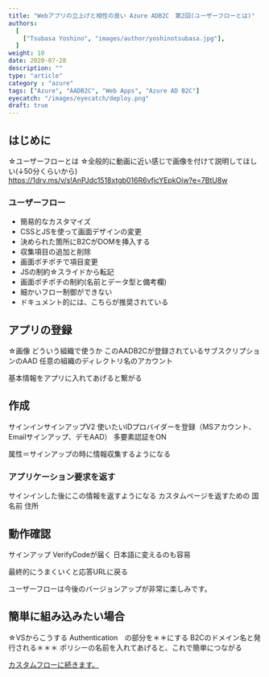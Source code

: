 ```yaml
---
title: "Webアプリの立上げと相性の良い Azure ADB2C　第2回(ユーザーフローとは)"
authors:
  [
    ["Tsubasa Yoshino", "images/author/yoshinotsubasa.jpg"],
  ]
weight: 10
date: 2020-07-28
description: ""
type: "article"
category : "azure"
tags: ["Azure", "AADB2C", "Web Apps", "Azure AD B2C"]
eyecatch: "/images/eyecatch/deploy.png"
draft: true
---
```


## はじめに

☆ユーザーフローとは
☆全般的に動画に近い感じで画像を付けて説明してほしい(↓50分くらいから)
https://1drv.ms/v/s!AnPJdc1518xtgb016R6vficYEpkOiw?e=7BtU8w

### ユーザーフロー

- 簡易的なカスタマイズ
- CSSとJSを使って画面デザインの変更
- 決められた箇所にB2CがDOMを挿入する
- 収集項目の追加と削除
- 画面ポチポチで項目変更
- JSの制約☆スライドから転記
- 画面ポチポチの制約(名前とデータ型と備考欄)
- 細かいフロー制御ができない
- ドキュメント的には、こちらが推奨されている

## アプリの登録

☆画像
どういう組織で使うか
このAADB2Cが登録されているサブスクリプションのAAD
任意の組織のディレクトリ名のアカウント

基本情報をアプリに入れてあげると繋がる

## 作成

サインインサインアップV2
使いたいIDプロバイダーを登録（MSアカウント、Emailサインアップ、デモAAD）
多要素認証をON

属性＝サインアップの時に情報収集するようになる

### アプリケーション要求を返す

サインインした後にこの情報を返すようになる
カスタムページを返すための
国
名前
住所

## 動作確認

サインアップ
VerifyCodeが届く
日本語に変えるのも容易

最終的にうまくいくと応答URLに戻る

ユーザーフローは今後のバージョンアップが非常に楽しみです。

## 簡単に組み込みたい場合

☆VSからこうする
Authentication　の部分を＊＊にする
B2Cのドメイン名と発行される＊＊＊
ポリシーの名前を入れてあげると、これで簡単につながる

[カスタムフローに続きます。](/azure/azureadb2c/azureadb2c-customflow)